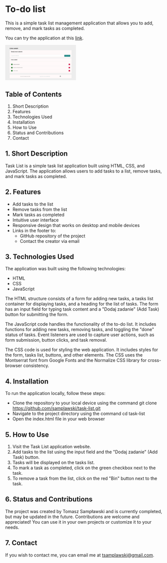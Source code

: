 # To-do list
This is a simple task list management application that allows you to add, remove, and mark tasks as completed.

You can try the application at this [link](https://samplawski.github.io/simple-to-do-list/).

<img src="./images/screenshot.jpg" width="45%" alt="to-do list screenshot">

## Table of Contents

1. Short Description
2. Features
3. Technologies Used
4. Installation
5. How to Use
6. Status and Contributions
7. Contact

## 1. Short Description
Task List is a simple task list application built using HTML, CSS, and JavaScript. The application allows users to add tasks to a list, remove tasks, and mark tasks as completed.

## 2. Features

- Add tasks to the list
- Remove tasks from the list
- Mark tasks as completed
- Intuitive user interface
- Responsive design that works on desktop and mobile devices
- Links in the footer to:
  - GitHub repository of the project
  - Contact the creator via email

## 3. Technologies Used

The application was built using the following technologies:
- HTML
- CSS
- JavaScript

The HTML structure consists of a form for adding new tasks, a tasks list container for displaying tasks, and a heading for the list of tasks. The form has an input field for typing task content and a "Dodaj zadanie" (Add Task) button for submitting the form.

The JavaScript code handles the functionality of the to-do list. It includes functions for adding new tasks, removing tasks, and toggling the "done" status of tasks. Event listeners are used to capture user actions, such as form submission, button clicks, and task removal.

The CSS code is used for styling the web application. It includes styles for the form, tasks list, buttons, and other elements. The CSS uses the Montserrat font from Google Fonts and the Normalize CSS library for cross-browser consistency.

## 4. Installation

To run the application locally, follow these steps:

- Clone the repository to your local device using the command git clone https://github.com/samplawski/task-list.git
- Navigate to the project directory using the command cd task-list
- Open the index.html file in your web browser

## 5. How to Use
1. Visit the Task List application website.
2. Add tasks to the list using the input field and the "Dodaj zadanie" (Add Task) button.
3. Tasks will be displayed on the tasks list.
4. To mark a task as completed, click on the green checkbox next to the task.
5. To remove a task from the list, click on the red "Bin" button next to the task.

## 6. Status and Contributions
The project was created by Tomasz Sampławski and is currently completed, but may be updated in the future. Contributions are welcome and appreciated! You can use it in your own projects or customize it to your needs.

## 7. Contact
If you wish to contact me, you can email me at tsamplawski@gmail.com.

